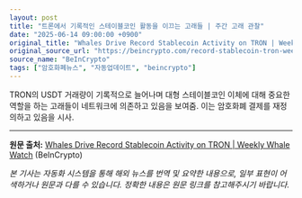 ```yaml
---
layout: post
title: "트론에서 기록적인 스테이블코인 활동을 이끄는 고래들 | 주간 고래 관찰"
date: "2025-06-14 09:00:00 +0900"
original_title: "Whales Drive Record Stablecoin Activity on TRON | Weekly Whale Watch"
original_source_url: "https://beincrypto.com/record-stablecoin-tron-weekly-whale-watch/"
source_name: "BeInCrypto"
tags: ["암호화폐뉴스", "자동업데이트", "beincrypto"]
---
```


TRON의 USDT 거래량이 기록적으로 늘어나며 대형 스테이블코인 이체에 대해 중요한 역할을 하는 고래들이 네트워크에 의존하고 있음을 보여줌. 이는 암호화폐 결제를 재정의하고 있음을 시사.

---
**원문 출처:** [Whales Drive Record Stablecoin Activity on TRON | Weekly Whale Watch](https://beincrypto.com/record-stablecoin-tron-weekly-whale-watch/) (BeInCrypto)

*본 기사는 자동화 시스템을 통해 해외 뉴스를 번역 및 요약한 내용으로, 일부 표현이 어색하거나 원문과 다를 수 있습니다. 정확한 내용은 원문 링크를 참고해주시기 바랍니다.*
